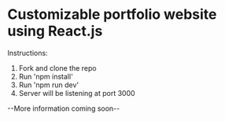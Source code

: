 # Customizable portfolio website using React.js

Instructions:
1. Fork and clone the repo
2. Run 'npm install'
3. Run 'npm run dev'
4. Server will be listening at port 3000

--More information coming soon--
